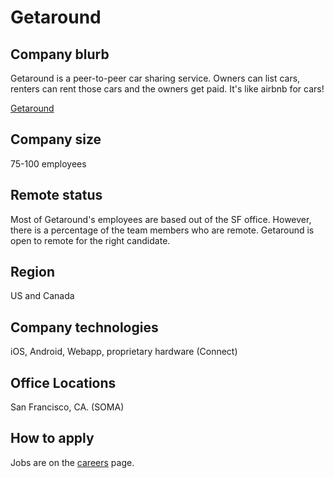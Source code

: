 # Getaround

## Company blurb

Getaround is a peer-to-peer car sharing service. Owners can list cars, renters
can rent those cars and the owners get paid. It's like airbnb for cars!

[Getaround](http://www.getaround.com)

## Company size

75-100 employees

## Remote status

Most of Getaround's employees are based out of the SF office. However, there is
a percentage of the team members who are remote. Getaround is open to remote for
the right candidate.

## Region

US and Canada

## Company technologies

iOS, Android, Webapp, proprietary hardware (Connect)

## Office Locations

San Francisco, CA. (SOMA)

## How to apply

Jobs are on the [careers](http://www.getaround.com/jobs) page.
